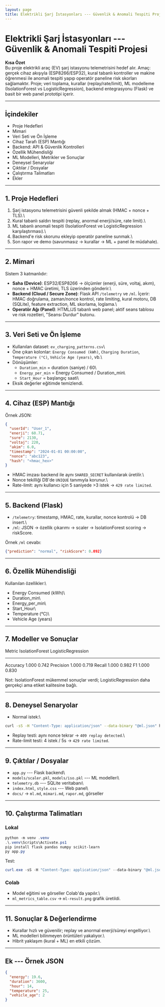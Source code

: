 ```yaml
---
layout: page
title: Elektrikli Şarj İstasyonları --- Güvenlik & Anomali Tespiti Projesi
---
```


# Elektrikli Şarj İstasyonları --- Güvenlik & Anomali Tespiti Projesi

**Kısa Özet**\
Bu proje elektrikli araç (EV) şarj istasyonu telemetrisini hedef alır.
Amaç: gerçek cihaz akışıyla (ESP8266/ESP32), kural tabanlı kontroller ve
makine öğrenmesi ile anomali tespiti yapıp operatör paneline risk
skorları sağlamaktır. Proje; veri toplama, kurallar (replay/rate/limit),
ML modelleme (IsolationForest vs LogisticRegression), backend
entegrasyonu (Flask) ve basit bir web panel prototipi içerir.

------------------------------------------------------------------------

## İçindekiler

-   Proje Hedefleri
-   Mimari
-   Veri Seti ve Ön İşleme
-   Cihaz Tarafı (ESP) Mantığı
-   Backend: API & Güvenlik Kontrolleri
-   Özellik Mühendisliği
-   ML Modelleri, Metrikler ve Sonuçlar
-   Deneysel Senaryolar
-   Çıktılar / Dosyalar
-   Çalıştırma Talimatları
-   Ekler

------------------------------------------------------------------------

## 1. Proje Hedefleri

1.  Şarj istasyonu telemetrisini güvenli şekilde almak (HMAC + nonce +
    TLS).\
2.  Kural tabanlı saldırı tespiti (replay, anormal enerji/süre, rate
    limit).\
3.  ML tabanlı anomali tespiti (IsolationForest ve LogisticRegression
    karşılaştırması).\
4.  Backend'e risk skorunu ekleyip operatör paneline sunmak.\
5.  Son rapor ve demo (savunmasız → kurallar → ML + panel ile müdahale).

------------------------------------------------------------------------

## 2. Mimari

Sistem 3 katmanlıdır:

-   **Saha (Device)**: ESP32/ESP8266 → ölçümler (enerji, süre, voltaj,
    akım), nonce + HMAC üretimi, TLS üzerinden gönderir.\
-   **Backend (Cloud / Secure Zone)**: Flask API `/telemetry` ve `/ml`.
    İçerir: HMAC doğrulama, zaman/nonce kontrol, rate limiting, kural
    motoru, DB (SQLite), feature extraction, ML skorlama, loglama.\
-   **Operatör Ağı (Panel)**: HTML/JS tabanlı web panel; aktif seans
    tablosu ve risk rozetleri, "Seansı Durdur" butonu.

------------------------------------------------------------------------

## 3. Veri Seti ve Ön İşleme

-   Kullanılan dataset: `ev_charging_patterns.csv`\
-   Öne çıkan kolonlar: `Energy Consumed (kWh)`, `Charging Duration`,
    `Temperature (°C)`, `Vehicle Age (years)`, vb.\
-   Dönüşümler:
    -   `Duration_min` = duration (saniye) / 60\
    -   `Energy_per_min` = Energy Consumed / Duration_min\
    -   `Start_Hour` = başlangıç saati\
-   Eksik değerler eğitimde temizlendi.

------------------------------------------------------------------------

## 4. Cihaz (ESP) Mantığı

Örnek JSON:

``` json
{
  "userId": "User_1",
  "enerji": 60.71,
  "sure": 2130,
  "voltaj": 220,
  "akim": 6.0,
  "timestamp": "2024-01-01 00:00:00",
  "nonce": "abc123",
  "hash": "<hmac_hex>"
}
```

-   HMAC imzası backend ile aynı `SHARED_SECRET` kullanılarak üretilir.\
-   Nonce tekilliği DB'de `UNIQUE` tanımıyla korunur.\
-   Rate-limit: aynı kullanıcı için 5 saniyede \>3 istek →
    `429 rate limited`.

------------------------------------------------------------------------

## 5. Backend (Flask)

-   `/telemetry`: timestamp, HMAC, rate, kurallar, nonce kontrolü → DB
    insert.\
-   `/ml`: JSON → özellik çıkarımı → scaler → IsolationForest scoring →
    riskScore.

Örnek `/ml` cevabı:

``` json
{"prediction": "normal", "riskScore": 0.092}
```

------------------------------------------------------------------------

## 6. Özellik Mühendisliği

Kullanılan özellikler:\
- Energy Consumed (kWh)\
- Duration_min\
- Energy_per_min\
- Start_Hour\
- Temperature (°C)\
- Vehicle Age (years)

------------------------------------------------------------------------

## 7. Modeller ve Sonuçlar

  Metric      IsolationForest   LogisticRegression
  ----------- ----------------- --------------------
  Accuracy    1.000             0.742
  Precision   1.000             0.719
  Recall      1.000             0.982
  F1          1.000             0.830

Not: IsolationForest mükemmel sonuçlar verdi; LogisticRegression daha
gerçekçi ama etiket kalitesine bağlı.

------------------------------------------------------------------------

## 8. Deneysel Senaryolar

-   Normal istek:\

``` bash
curl -sS -H "Content-Type: application/json" --data-binary "@ml.json" http://127.0.0.1:5000/ml
```

-   Replay testi: aynı nonce tekrar → `409 replay detected`.\
-   Rate-limit testi: 4 istek / 5s → `429 rate limited`.

------------------------------------------------------------------------

## 9. Çıktılar / Dosyalar

-   `app.py` --- Flask backend\
-   `models/scaler.pkl`, `models/iso.pkl` --- ML modelleri\
-   `telemetry.db` --- SQLite veritabanı\
-   `index.html`, `style.css` --- Web panel\
-   `docs/` → `ml.md`, `mimari.md`, `rapor.md`, görseller

------------------------------------------------------------------------

## 10. Çalıştırma Talimatları

### Lokal

``` powershell
python -m venv .venv
.\.venv\Scripts\Activate.ps1
pip install flask pandas numpy scikit-learn
py app.py
```

Test:

``` powershell
curl.exe -sS -H "Content-Type: application/json" --data-binary "@ml.json" http://127.0.0.1:5000/ml
```

### Colab

-   Model eğitimi ve görseller Colab'da yapılır.\
-   `ml_metrics_table.csv` → `ml-result.png` grafik üretildi.

------------------------------------------------------------------------

## 11. Sonuçlar & Değerlendirme

-   Kurallar hızlı ve güvenilir; replay ve anormal enerji/süreyi
    engelliyor.\
-   ML modelleri bilinmeyen örüntüleri yakalıyor.\
-   Hibrit yaklaşım (kural + ML) en etkili çözüm.

------------------------------------------------------------------------


## Ek --- Örnek JSON

``` json
{
  "energy": 19.6,
  "duration": 3600,
  "hour": 14,
  "temperature": 25,
  "vehicle_age": 2
}
```
